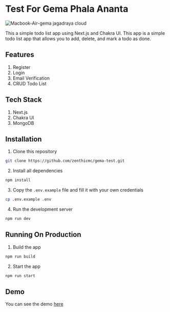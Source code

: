 # Test For Gema Phala Ananta
![Macbook-Air-gema jagadraya cloud](https://github.com/zenthicmc/gema-test/assets/43224845/ee566913-5b54-42fa-b557-80d44f19aa46)

This a simple todo list app using Next.js and Chakra UI. This app is a simple todo list app that allows you to add, delete, and mark a todo as done.

## Features
1. Register
2. Login
3. Email Verification
4. CRUD Todo List

## Tech Stack
1. Next.js
2. Chakra UI
3. MongoDB

## Installation
1. Clone this repository
```bash
git clone https://github.com/zenthicmc/gema-test.git
```
2. Install all dependencies
```bash
npm install
```
3. Copy the `.env.example` file and fill it with your own credentials
```bash
cp .env.example .env
```

4. Run the development server
```bash
npm run dev
```

## Running On Production
1. Build the app
```bash
npm run build
```

2. Start the app
```bash
npm run start
```

## Demo
You can see the demo [here](https://gema.jagadraya.cloud/)
